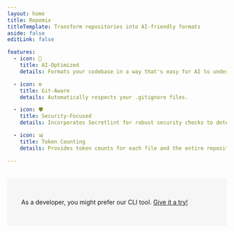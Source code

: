 ```yaml
---
layout: home
title: Repomix
titleTemplate: Transform repositories into AI-friendly formats
aside: false
editLink: false

features:
  - icon: 🤖
    title: AI-Optimized
    details: Formats your codebase in a way that's easy for AI to understand and process.

  - icon: ⚙️
    title: Git-Aware
    details: Automatically respects your .gitignore files.

  - icon: 🛡️
    title: Security-Focused
    details: Incorporates Secretlint for robust security checks to detect and prevent inclusion of sensitive information.

  - icon: 📊
    title: Token Counting
    details: Provides token counts for each file and the entire repository, useful for LLM context limits.

---
```



<div class="cli-note">
  <p>
    As a developer, you might prefer our CLI tool.
    <a href="https://github.com/yamadashy/repomix#installation" target="_blank" rel="noopener">Give it a try!</a>
  </p>
</div>

<style>
.cli-note {
  background-color: #f6f6f7;
  padding: 2rem;
  margin: 2rem 0;
}
</style>
